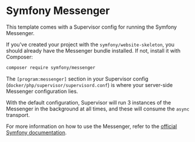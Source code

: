 # Symfony Messenger

This template comes with a Supervisor config for running the Symfony Messenger.

If you've created your project with the `symfony/website-skeleton`, you should
already have the Messenger bundle installed. If not, install it with Composer:

```bash
composer require symfony/messenger
```

The `[program:messenger]` section in your Supervisor config (`docker/php/supervisor/supervisord.conf`)
is where your server-side Messenger configuration lies.

With the default configuration, Supervisor will run 3 instances of the 
Messenger in the background at all times, and these will consume the `async`
transport.

For more information on how to use the Messenger, refer to the [official 
Symfony documentation](https://symfony.com/doc/current/messenger.html).
